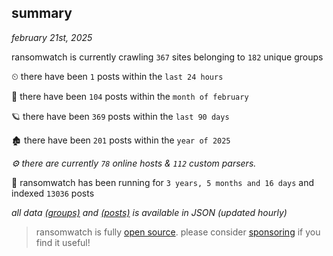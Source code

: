 
## summary
_february 21st, 2025_

ransomwatch is currently crawling `367` sites belonging to `182` unique groups

⏲ there have been `1` posts within the `last 24 hours`

🦈 there have been `104` posts within the `month of february`

🪐 there have been `369` posts within the `last 90 days`

🏚 there have been `201` posts within the `year of 2025`

_⚙️ there are currently `78` online hosts & `112` custom parsers._

🦕 ransomwatch has been running for `3 years, 5 months and 16 days` and indexed `13036` posts

_all data  [(groups)](http://ransomwhat.telemetry.ltd/groups) and [(posts)](http://ransomwhat.telemetry.ltd/posts) is available in JSON (updated hourly)_

> ransomwatch is fully [open source](https://github.com/joshhighet/ransomwatch#ransomwatch--). please consider [sponsoring](https://github.com/sponsors/joshhighet) if you find it useful!
